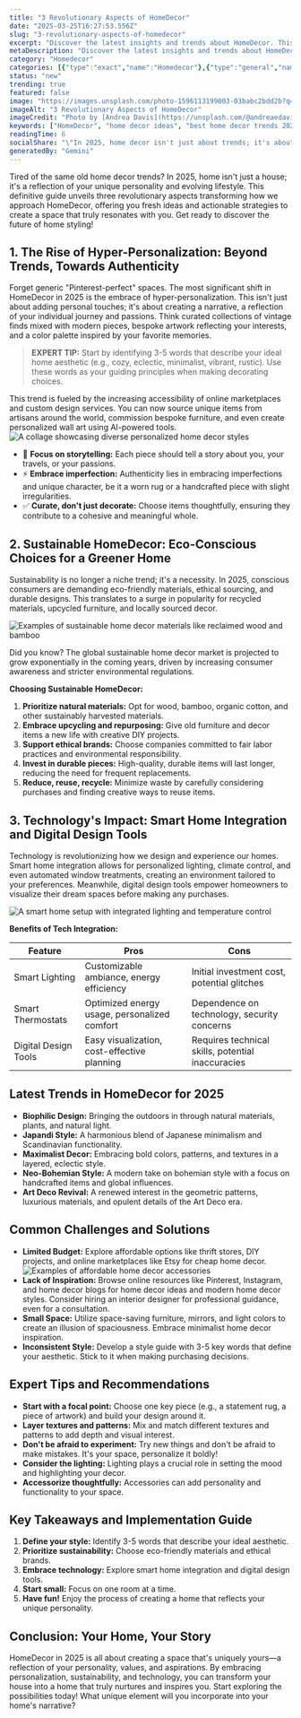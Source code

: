 ```yaml
---
title: "3 Revolutionary Aspects of HomeDecor"
date: "2025-03-25T16:27:53.556Z"
slug: "3-revolutionary-aspects-of-homedecor"
excerpt: "Discover the latest insights and trends about HomeDecor. This comprehensive guide covers everything you need to know about HomeDecor in 2025."
metaDescription: "Discover the latest insights and trends about HomeDecor. This comprehensive guide covers everything you need to know about HomeDecor in 2025."
category: "Homedecor"
categories: [{"type":"exact","name":"Homedecor"},{"type":"general","name":"Interior Design"},{"type":"medium","name":"Space Planning"},{"type":"specific","name":"Room Layout"},{"type":"niche","name":"Open Concept Design"}]
status: "new"
trending: true
featured: false
image: "https://images.unsplash.com/photo-1596113199003-03babc2bdd2b?q=85&w=1200&fit=max&fm=webp&auto=compress"
imageAlt: "3 Revolutionary Aspects of HomeDecor"
imageCredit: "Photo by [Andrea Davis](https://unsplash.com/@andreaedavis) on Unsplash"
keywords: ["HomeDecor", "home decor ideas", "best home decor trends 2024", "cheap home decor", "modern home decor styles", "farmhouse home decor", "home decor online shopping", "how to decorate your living room", "affordable home decor accessories", "minimalist home decor inspiration"]
readingTime: 6
socialShare: "\"In 2025, home decor isn't just about trends; it's about telling your story.  Hyper-personalization is the revolutionary force shaping how we create spaces that truly reflect who we are.\""
generatedBy: "Gemini"
---
```




Tired of the same old home decor trends?  In 2025, home isn't just a house; it's a reflection of your unique personality and evolving lifestyle.  This definitive guide unveils three revolutionary aspects transforming how we approach HomeDecor, offering you fresh ideas and actionable strategies to create a space that truly resonates with you.  Get ready to discover the future of home styling!

## 1. The Rise of Hyper-Personalization: Beyond Trends, Towards Authenticity

Forget generic "Pinterest-perfect" spaces.  The most significant shift in HomeDecor in 2025 is the embrace of hyper-personalization.  This isn't just about adding personal touches; it's about creating a narrative, a reflection of your individual journey and passions.  Think curated collections of vintage finds mixed with modern pieces, bespoke artwork reflecting your interests, and a color palette inspired by your favorite memories.

> **EXPERT TIP:** Start by identifying 3-5 words that describe your ideal home aesthetic (e.g., cozy, eclectic, minimalist, vibrant, rustic).  Use these words as your guiding principles when making decorating choices.

This trend is fueled by the increasing accessibility of online marketplaces and custom design services. You can now source unique items from artisans around the world, commission bespoke furniture, and even create personalized wall art using AI-powered tools.  ![A collage showcasing diverse personalized home decor styles](https://images.unsplash.com/photo-1561030144-775b0ba95af6?q=85&w=1200&fit=max&fm=webp&auto=compress)

* 🔑 **Focus on storytelling:** Each piece should tell a story about you, your travels, or your passions.
* ⚡ **Embrace imperfection:**  Authenticity lies in embracing imperfections and unique character, be it a worn rug or a handcrafted piece with slight irregularities.
* ✅ **Curate, don't just decorate:**  Choose items thoughtfully, ensuring they contribute to a cohesive and meaningful whole.

## 2. Sustainable HomeDecor: Eco-Conscious Choices for a Greener Home

Sustainability is no longer a niche trend; it's a necessity.  In 2025, conscious consumers are demanding eco-friendly materials, ethical sourcing, and durable designs.  This translates to a surge in popularity for recycled materials, upcycled furniture, and locally sourced decor.

![Examples of sustainable home decor materials like reclaimed wood and bamboo](https://images.unsplash.com/photo-1534349762230-e0cadf78f5da?q=85&w=1200&fit=max&fm=webp&auto=compress)

Did you know? The global sustainable home decor market is projected to grow exponentially in the coming years, driven by increasing consumer awareness and stricter environmental regulations.

**Choosing Sustainable HomeDecor:**

1. **Prioritize natural materials:** Opt for wood, bamboo, organic cotton, and other sustainably harvested materials.
2. **Embrace upcycling and repurposing:** Give old furniture and decor items a new life with creative DIY projects.
3. **Support ethical brands:** Choose companies committed to fair labor practices and environmental responsibility.
4. **Invest in durable pieces:**  High-quality, durable items will last longer, reducing the need for frequent replacements.
5. **Reduce, reuse, recycle:**  Minimize waste by carefully considering purchases and finding creative ways to reuse items.

## 3. Technology's Impact: Smart Home Integration and Digital Design Tools

Technology is revolutionizing how we design and experience our homes.  Smart home integration allows for personalized lighting, climate control, and even automated window treatments, creating an environment tailored to your preferences.  Meanwhile, digital design tools empower homeowners to visualize their dream spaces before making any purchases.

![A smart home setup with integrated lighting and temperature control](https://images.unsplash.com/photo-1605475161596-c8ded579e67a?q=85&w=1200&fit=max&fm=webp&auto=compress)

**Benefits of Tech Integration:**

| Feature           | Pros                                      | Cons                                       |
|--------------------|-------------------------------------------|--------------------------------------------|
| Smart Lighting     | Customizable ambiance, energy efficiency   | Initial investment cost, potential glitches |
| Smart Thermostats  | Optimized energy usage, personalized comfort | Dependence on technology, security concerns |
| Digital Design Tools | Easy visualization, cost-effective planning | Requires technical skills, potential inaccuracies |

## Latest Trends in HomeDecor for 2025

* **Biophilic Design:**  Bringing the outdoors in through natural materials, plants, and natural light.
* **Japandi Style:**  A harmonious blend of Japanese minimalism and Scandinavian functionality.
* **Maximalist Decor:**  Embracing bold colors, patterns, and textures in a layered, eclectic style.
* **Neo-Bohemian Style:**  A modern take on bohemian style with a focus on handcrafted items and global influences.
* **Art Deco Revival:**  A renewed interest in the geometric patterns, luxurious materials, and opulent details of the Art Deco era.

## Common Challenges and Solutions

* **Limited Budget:**  Explore affordable options like thrift stores, DIY projects, and online marketplaces like Etsy for cheap home decor. ![Examples of affordable home decor accessories](https://images.unsplash.com/photo-1533090368676-1fd25485db88?q=85&w=1200&fit=max&fm=webp&auto=compress)
* **Lack of Inspiration:**  Browse online resources like Pinterest, Instagram, and home decor blogs for home decor ideas and modern home decor styles. Consider hiring an interior designer for professional guidance, even for a consultation.
* **Small Space:**  Utilize space-saving furniture, mirrors, and light colors to create an illusion of spaciousness. Embrace minimalist home decor inspiration.
* **Inconsistent Style:**  Develop a style guide with 3-5 key words that define your aesthetic. Stick to it when making purchasing decisions.

## Expert Tips and Recommendations

* **Start with a focal point:**  Choose one key piece (e.g., a statement rug, a piece of artwork) and build your design around it.
* **Layer textures and patterns:**  Mix and match different textures and patterns to add depth and visual interest.
* **Don't be afraid to experiment:**  Try new things and don't be afraid to make mistakes.  It's your space, personalize it boldly!
* **Consider the lighting:**  Lighting plays a crucial role in setting the mood and highlighting your decor.
* **Accessorize thoughtfully:**  Accessories can add personality and functionality to your space.

## Key Takeaways and Implementation Guide

1. **Define your style:**  Identify 3-5 words that describe your ideal aesthetic.
2. **Prioritize sustainability:**  Choose eco-friendly materials and ethical brands.
3. **Embrace technology:**  Explore smart home integration and digital design tools.
4. **Start small:** Focus on one room at a time.
5. **Have fun!**  Enjoy the process of creating a home that reflects your unique personality.

## Conclusion:  Your Home, Your Story

HomeDecor in 2025 is all about creating a space that's uniquely yours—a reflection of your personality, values, and aspirations. By embracing personalization, sustainability, and technology, you can transform your house into a home that truly nurtures and inspires you.  Start exploring the possibilities today!  What unique element will you incorporate into your home's narrative?

